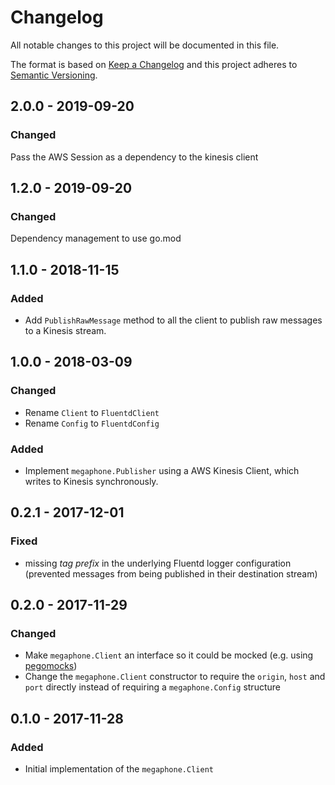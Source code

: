 # Changelog

All notable changes to this project will be documented in this file.

The format is based on [Keep a Changelog](http://keepachangelog.com/en/1.0.0/) and
this project adheres to [Semantic Versioning](http://semver.org/spec/v2.0.0.html).

## 2.0.0 - 2019-09-20

### Changed

Pass the AWS Session as a dependency to the kinesis client

## 1.2.0 - 2019-09-20

### Changed

Dependency management to use go.mod

## 1.1.0 - 2018-11-15

### Added

- Add `PublishRawMessage` method to all the client to publish raw messages to a Kinesis stream. 


## 1.0.0 - 2018-03-09

### Changed

- Rename `Client` to `FluentdClient`
- Rename `Config` to `FluentdConfig`

### Added

- Implement `megaphone.Publisher` using a AWS Kinesis Client, which writes to Kinesis synchronously. 

## 0.2.1 - 2017-12-01

### Fixed

- missing _tag prefix_ in the underlying Fluentd logger configuration (prevented messages from being published in their destination stream)

## 0.2.0 - 2017-11-29

### Changed

- Make `megaphone.Client` an interface so it could be mocked (e.g. using [pegomocks](https://github.com/petergtz/pegomock))
- Change the `megaphone.Client` constructor to require the `origin`, `host` and `port` directly instead of requiring a `megaphone.Config` structure

## 0.1.0 - 2017-11-28

### Added

- Initial implementation of the `megaphone.Client`

